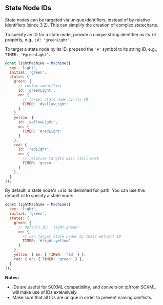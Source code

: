 ## State Node IDs

State nodes can be targeted via unique identifiers, instead of by relative identifiers (since 3.2). This can simplify the creation of complex statecharts.

To specify an ID for a state node, provide a unique string identifier as its `id` property, e.g., `id: 'greenLight'`.

To target a state node by its ID, prepend the `'#'` symbol to its string ID, e.g., `TIMER: '#greenLight'`.

```js
const lightMachine = Machine({
  key: 'light',
  initial: 'green',
  states: {
    green: {
      // custom identifier
      id: 'greenLight',
      on: {
        // target state node by its ID
        TIMER: '#yellowLight'
      }
    },
    yellow: {
      id: 'yellowLight',
      on: {
        TIMER: '#redLight'
      }
    },
    red: {
      id: 'redLight',
      on: {
        // relative targets will still work
        TIMER: 'green'
      }
    },
  }
});
```

By default, a state node's `id` is its delimited full path. You can use this default `id` to specify a state node:

```js
const lightMachine = Machine({
  key: 'light',
  initial: 'green',
  states: {
    green: {
      // default ID: 'light.green'
      on: {
        // can target state nodes by their default ID
        TIMER: '#light.yellow'
      }
    },
    yellow: { on: { TIMER: 'red' } },
    red: { on: { TIMER: 'green' } },
  }
});
```

**Notes:**
- IDs are useful for SCXML compatibility, and conversion to/from SCXML will make use of IDs extensively.
- Make sure that all IDs are unique in order to prevent naming conflicts.
